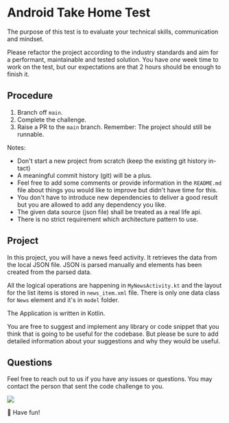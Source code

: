 # Android Take Home Test

The purpose of this test is to evaluate your technical skills, communication and mindset.

Please refactor the project according to the industry standards and aim for a performant, maintainable and tested solution.
You have *one* week time to work on the test, but our expectations are that 2 hours should be enough to finish it.

## Procedure

1. Branch off `main`.
1. Complete the challenge.
1. Raise a PR to the `main` branch. Remember: The project should still be runnable.

Notes:
- Don't start a new project from scratch (keep the existing git history in-tact)
- A meaningful commit history (git) will be a plus.
- Feel free to add some comments or provide information in the `README.md` file about things you would like to improve but didn't have time for this.
- You don't have to introduce new dependencies to deliver a good result but you are allowed to add any dependency you like.
- The given data source (json file) shall be treated as a real life api.
- There is no strict requirement which architecture pattern to use.

## Project

In this project, you will have a news feed activity. It retrieves the data from the local JSON file. JSON is parsed manually and elements has been created from the parsed data.

All the logical operations are happening in `MyNewsActivity.kt` and the layout for the list items is stored in `news_item.xml` file. There is only one data class for `News` element and it's in `model` folder.

The Application is written in Kotlin.

You are free to suggest and implement any library or code snippet that you think that is going to be useful  for the codebase. But please be sure to add detailed information about your suggestions and why they would be useful.

## Questions

Feel free to reach out to us if you have any issues or questions. You may contact the person that sent the  code challenge to you.

![](https://media.giphy.com/media/uADx98ByhpOwcE7KhW/giphy.gif)

:rocket: Have fun!
